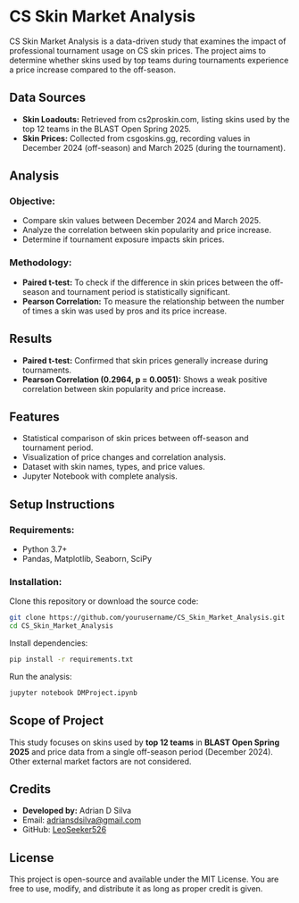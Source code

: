 # CS Skin Market Analysis

CS Skin Market Analysis is a data-driven study that examines the impact of professional tournament usage on CS skin prices. The project aims to determine whether skins used by top teams during tournaments experience a price increase compared to the off-season.

## Data Sources
- **Skin Loadouts:** Retrieved from cs2proskin.com, listing skins used by the top 12 teams in the BLAST Open Spring 2025.
- **Skin Prices:** Collected from csgoskins.gg, recording values in December 2024 (off-season) and March 2025 (during the tournament).

## Analysis
### Objective:
- Compare skin values between December 2024 and March 2025.
- Analyze the correlation between skin popularity and price increase.
- Determine if tournament exposure impacts skin prices.

### Methodology:
- **Paired t-test:** To check if the difference in skin prices between the off-season and tournament period is statistically significant.
- **Pearson Correlation:** To measure the relationship between the number of times a skin was used by pros and its price increase.

## Results
- **Paired t-test:** Confirmed that skin prices generally increase during tournaments.
- **Pearson Correlation (0.2964, p = 0.0051):** Shows a weak positive correlation between skin popularity and price increase.

## Features
- Statistical comparison of skin prices between off-season and tournament period.
- Visualization of price changes and correlation analysis.
- Dataset with skin names, types, and price values.
- Jupyter Notebook with complete analysis.

## Setup Instructions
### Requirements:
- Python 3.7+
- Pandas, Matplotlib, Seaborn, SciPy

### Installation:
Clone this repository or download the source code:

```bash
git clone https://github.com/yourusername/CS_Skin_Market_Analysis.git
cd CS_Skin_Market_Analysis
```

Install dependencies:

```bash
pip install -r requirements.txt
```

Run the analysis:

```bash
jupyter notebook DMProject.ipynb
```

## Scope of Project
This study focuses on skins used by **top 12 teams** in **BLAST Open Spring 2025** and price data from a single off-season period (December 2024). Other external market factors are not considered.

## Credits
- **Developed by:** Adrian D Silva
- Email: adriansdsilva@gmail.com
- GitHub: [LeoSeeker526](https://github.com/LeoSeeker526)  

## License
This project is open-source and available under the MIT License. You are free to use, modify, and distribute it as long as proper credit is given.

